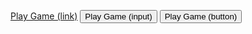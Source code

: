 <a href="https://d4q2.github.io/FBX/" class="button">Play Game (link)</a>
<input class="button" type="submit" value="Play Game (input)">
<button class="button" type="submit">Play Game (button)</button>
